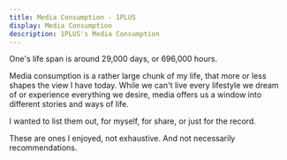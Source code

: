 ```yaml
---
title: Media Consumption - 1PLUS
display: Media Consumption
description: 1PLUS's Media Consumption
---
```


One's life span is around 29,000 days, or 696,000 hours.

Media consumption is a rather large chunk of my life,
that more or less shapes the view I have today.
While we can't live every lifestyle we dream of or experience everything we desire,
media offers us a window into different stories and ways of life.

I wanted to list them out, for myself, for share, or just for the record.

<MediaConsumption />

<div class="op50 mt-10">These are ones I enjoyed, not exhaustive. And not necessarily recommendations.</div>
